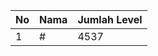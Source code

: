 | No | Nama            | Jumlah Level |
|----|-----------------|--------------|
| 1  | #    |    4537        |

